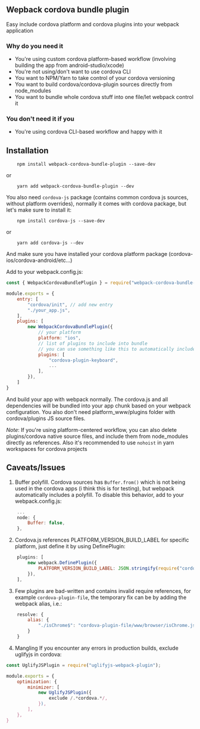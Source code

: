 ## Wepback cordova bundle plugin

Easy include cordova platform and cordova plugins into your webpack application

### Why do you need it

* You're using custom cordova platform-based workflow (involving building the app from android-studio/xcode)
* You're not using/don't want to use cordova CLI
* You want to NPM/Yarn to take control of your cordova versioning
* You want to build cordova/cordova-plugin sources directly from node_modules
* You want to bundle whole cordova stuff into one file/let webpack control it

### You don't need it if you

* You're using cordova CLI-based workflow and happy with it

## Installation

```
    npm install webpack-cordova-bundle-plugin --save-dev
```
or
```
    yarn add webpack-cordova-bundle-plugin --dev
```

You also need ```cordova-js``` package (contains common cordova js sources, without platform overrides), normally it comes with cordova package, but let's make sure to install it:

```
    npm install cordova-js --save-dev
```
or
```
    yarn add cordova-js --dev
```

And make sure you have installed your cordova platform package (cordova-ios/cordova-android/etc...)

Add to your webpack.config.js:

```js
const { WebpackCordovaBundlePlugin } = require("webpack-cordova-bundle-plugin");

module.exports = {
    entry: [
        "cordova/init", // add new entry
        "./your_app.js",
    ],
    plugins: [
        new WebpackCordovaBundlePlugin({
            // your platform
            platform: "ios",
            // list of plugins to include into bundle
            // you can use something like this to automatically include Object.keys(require("./package.json").cordova.plugins)
            plugins: [
                "cordova-plugin-keyboard",
                ...
            ],
        }),
    ]
}

```

And build your app with webpack normally. The cordova.js and all dependencies will be bundled into your app chunk based on your webpack configuration. You also don't need platform_www/plugins folder with cordova/plugins JS source files.

*Note*:
If you're using platform-centered workflow, you can also delete plugins/cordova native source files, and include them from node_modules directly as references.
Also it's recommended to use ```nohoist``` in yarn workspaces for cordova projects

## Caveats/Issues

1) Buffer polyfill. Cordova sources has ```Buffer.from()``` which is not being used in the cordova apps (i think this is for testing), but webpack automatically includes a polyfill. To disable this behavior, add to your webpack.config.js:
```js
    ...
    node: {
        Buffer: false,
    },
```

2) Cordova.js references PLATFORM_VERSION_BUILD_LABEL for specific platform, just define it by using DefinePlugin:
```js
    plugins: [
        new webpack.DefinePlugin({
            PLATFORM_VERSION_BUILD_LABEL: JSON.stringify(require("cordova-ios/package.json").version), // substitute cordova-ios with your platform package
        }),
    ],

```

3) Few plugins are bad-written and contains invalid require references, for example ```cordova-plugin-file```, the temporary fix can be by adding the webpack alias, i.e.:
```js
    resolve: {
        alias: {
            "./isChrome$": "cordova-plugin-file/www/browser/isChrome.js",
        }
    }
```

4) Mangling
If you encounter any errors in production builds, exclude uglifyjs in cordova:
```js
const UglifyJSPlugin = require("uglifyjs-webpack-plugin");

module.exports = {
    optimization: {
        minimizer: [
            new UglifyJSPlugin({
                exclude /.*cordova.*/,
            }),
        ],
    },
}

```